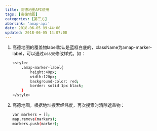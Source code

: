 ```yaml
---
title: 高德地图API使用
tags: [高德地图]
categories: [第三方]
abbrlink: 'amap-api'
date: 2018-06-05 09:44:00
updated: 2018-06-05 14:07:00
---
```


1. 高德地图的覆盖物label默认是蓝框白底的，className为amap-marker-label，可以通过css来修改样式。如：
    ``` bash
    <style>
        .amap-marker-label{
            height:40px;
            width:120px;
            background-color: red;
            border: solid 1px black;
        }
    </style>
    ```

2. 高德地图，根据地址搜索经纬度，再次搜索时清除遮盖物：
    ``` bash
    var markers = [];	
    map.remove(markers);	
    markers.push(marker);
    ```	